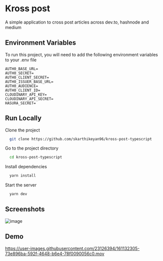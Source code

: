 
# Kross post

A simple application to cross post articles across dev.to, hashnode and medium


## Environment Variables

To run this project, you will need to add the following environment variables to your .env file

```
AUTH0_BASE_URL=
AUTH0_SECRET=
AUTH0_CLIENT_SECRET=
AUTH0_ISSUER_BASE_URL=
AUTH0_AUDIENCE=
AUTH0_CLIENT_ID=
CLOUDINARY_API_KEY=
CLOUDINARY_API_SECRET=
HASURA_SECRET=
```



## Run Locally

Clone the project

```bash
  git clone https://github.com/skarthikeyan96/kross-post-typescript
```

Go to the project directory

```bash
  cd kross-post-typescript
```

Install dependencies

```bash
  yarn install
```

Start the server

```bash
  yarn dev
```


## Screenshots

![image](https://user-images.githubusercontent.com/23126394/161131122-47619382-c1cf-4b14-8f74-80c77c63822a.png)


## Demo

https://user-images.githubusercontent.com/23126394/161132305-73e896ba-592f-4648-b6e4-78f0090056c0.mov


